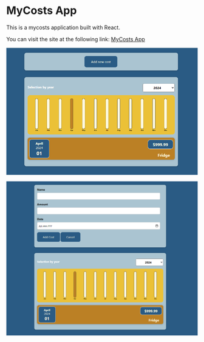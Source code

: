 # MyCosts App

This is a mycosts application built with React.

You can visit the site at the following link: [MyCosts App](https://igasin.github.io/mycosts/)

![MyCosts App screenshot](src/assets/screenShots/mycost.png)

![MyCosts App screenshot](src/assets/screenShots/mycostForm.png)
